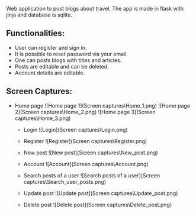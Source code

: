 Web application to post blogs about travel. The app is made in flask with jinja and database is sqlite.

## Functionalities:

- User can register and sign in.
- It is possible to reset password via your email.
- One can posts blogs with titles and articles.
- Posts are editable and can be deleted.
- Account details are editable.

## Screen Captures:

- Home page
  ![Home page 1](Screen captures\Home_1.png)
  ![Home page 2](Screen captures\Home_2.png)
  ![Home page 3](Screen captures\Home_3.png)

  - Login
    ![Login](Screen captures\Login.png)

  - Register
    ![Register](Screen captures\Register.png)

  - New post
    ![New post](Screen captures\New_post.png)

  * Account
    ![Account](Screen captures\Account.png)

  - Search posts of a user
    ![Search posts of a user](Screen captures\Search_user_posts.png)

  - Update post
    ![Update post](Screen captures\Update_post.png)

  - Delete post
    ![Delete post](Screen captures\Delete_post.png)
